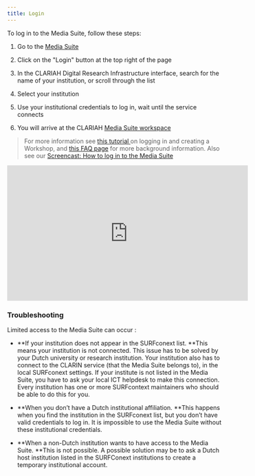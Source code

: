 ```yaml
---
title: Login
---
```


To log in to the Media Suite, follow these steps:

1. Go to the [Media Suite](/)

2. Click on the "Login" button at the top right of the page

3. In the CLARIAH Digital Research Infrastructure interface, search for the name of your institution, or scroll through the list

4. Select your institution

5. Use your institutional credentials to log in, wait until the service connects

6. You will arrive at the CLARIAH [Media Suite workspace](/documentation/workspace)

> For more information see [this tutorial ](https://mediasuite.clariah.nl/learn/subject-tutorials/media-suite-tutorial-logging-in-workspace-and-creating-a-user-project)on logging in and creating a Workshop, and [this FAQ page](https://mediasuite.clariah.nl/documentation/faq/who-can-access) for more background information. Also see our [Screencast: How to log in to the Media Suite](https://www.youtube.com/watch?v=2z0xUblnZwo&index=1&list=PLM8OWdLwjOmcOOikb_vCgB3ouY98PKvge)

<iframe title="CLARIAH Media Suite Login" width="560" height="315" src="https://peertube.beeldengeluid.nl/videos/embed/f75aa4fc-3887-4743-933a-714c8550b908?title=0&peertubeLink=0" frameborder="0" allowfullscreen="" sandbox="allow-same-origin allow-scripts allow-popups"></iframe>

### Troubleshooting

Limited access to the Media Suite can occur :

* **If your institution does not appear in the SURFconext list. **This means your institution is not connected. This issue has to be solved by your Dutch university or research institution. Your institution also has to connect to the CLARIN service (that the Media Suite belongs to), in the local SURFconext settings. If your institute is not listed in the Media Suite, you have to ask your local ICT helpdesk to make this connection. Every institution has one or more SURFcontext maintainers who should be able to do this for you.

* **When you don’t have a Dutch institutional affiliation. **This happens when you find the institution in the SURFconext list, but you don’t have valid credentials to log in. It is impossible to use the Media Suite without these institutional credentials.

* **When a non-Dutch institution wants to have access to the Media Suite. **This is not possible. A possible solution may be to ask a Dutch host institution listed in the SURFConext institutions to create a temporary institutional account.